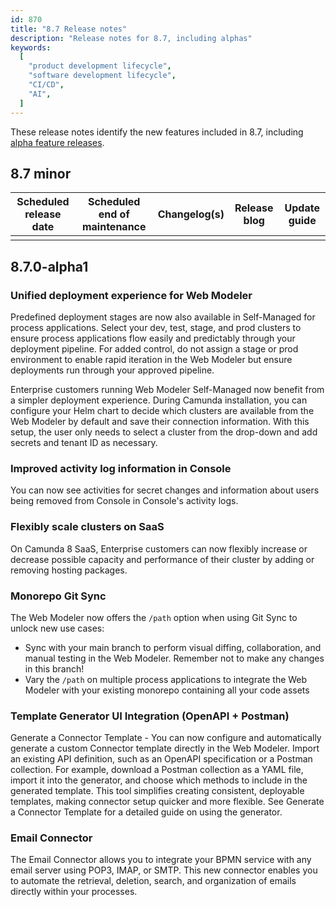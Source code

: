 ```yaml
---
id: 870
title: "8.7 Release notes"
description: "Release notes for 8.7, including alphas"
keywords:
  [
    "product development lifecycle",
    "software development lifecycle",
    "CI/CD",
    "AI",
  ]
---
```


These release notes identify the new features included in 8.7, including [alpha feature releases](/reference/alpha-features.md).

## 8.7 minor

| Scheduled release date | Scheduled end of maintenance | Changelog(s) | Release blog | Update guide |
| ---------------------- | ---------------------------- | ------------ | ------------ | ------------ |
|                        |                              |              |              |              |

## 8.7.0-alpha1

### Unified deployment experience for Web Modeler

<!-- https://github.com/camunda/product-hub/issues/2073 -->

Predefined deployment stages are now also available in Self-Managed for process applications. Select your dev, test, stage, and prod clusters to ensure process applications flow easily and predictably through your deployment pipeline. For added control, do not assign a stage or prod environment to enable rapid iteration in the Web Modeler but ensure deployments run through your approved pipeline.

Enterprise customers running Web Modeler Self-Managed now benefit from a simpler deployment experience. During Camunda installation, you can configure your Helm chart to decide which clusters are available from the Web Modeler by default and save their connection information. With this setup, the user only needs to select a cluster from the drop-down and add secrets and tenant ID as necessary.

### Improved activity log information in Console

<!-- https://github.com/camunda/product-hub/issues/2528 -->

You can now see activities for secret changes and information about users being removed from Console in Console's activity logs.

### Flexibly scale clusters on SaaS

<!-- https://github.com/camunda/product-hub/issues/2515 -->

On Camunda 8 SaaS, Enterprise customers can now flexibly increase or decrease possible capacity and performance of their cluster by adding or removing hosting packages.

### Monorepo Git Sync

<!-- https://github.com/camunda/product-hub/issues/2503 -->

The Web Modeler now offers the `/path` option when using Git Sync to unlock new use cases:

- Sync with your main branch to perform visual diffing, collaboration, and manual testing in the Web Modeler. Remember not to make any changes in this branch!
- Vary the `/path` on multiple process applications to integrate the Web Modeler with your existing monorepo containing all your code assets

### Template Generator UI Integration (OpenAPI + Postman)

<!-- https://github.com/camunda/product-hub/issues/2049 -->

Generate a Connector Template - You can now configure and automatically generate a custom Connector template directly in the Web Modeler. Import an existing API definition, such as an OpenAPI specification or a Postman collection. For example, download a Postman collection as a YAML file, import it into the generator, and choose which methods to include in the generated template. This tool simplifies creating consistent, deployable templates, making connector setup quicker and more flexible. See Generate a Connector Template for a detailed guide on using the generator.

### Email Connector

<!-- https://github.com/camunda/product-hub/issues/2430 -->

The Email Connector allows you to integrate your BPMN service with any email server using POP3, IMAP, or SMTP. This new connector enables you to automate the retrieval, deletion, search, and organization of emails directly within your processes.
